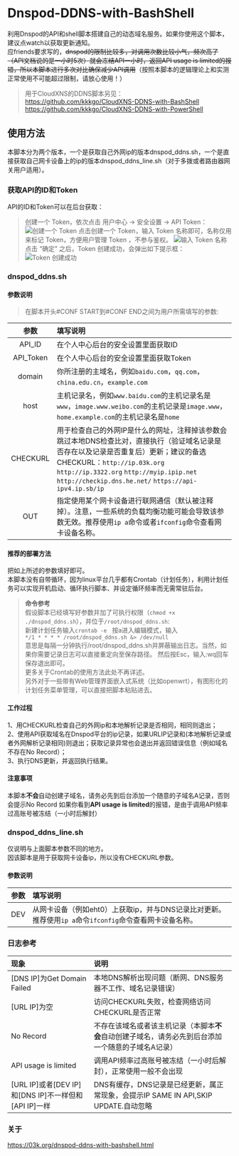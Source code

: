 # Dnspod-DDNS-with-BashShell
利用Dnspod的API和shell脚本搭建自己的动态域名服务。如果你使用这个脚本，建议点watch以获取更新通知。  
应friends要求写的，~~dnspod的限制比较多，对调用次数比较小气，频次高了（API文档说的是一小时5次）就会冻结API一小时，返回API usage is limited的报错，所以本脚本进行多次对比确保减少API调用~~（按照本脚本的逻辑理论上和实测正常使用不可能超过限制，请放心使用！）  
>用于CloudXNS的DDNS脚本另见：  
https://github.com/kkkgo/CloudXNS-DDNS-with-BashShell  
https://github.com/kkkgo/CloudXNS-DDNS-with-PowerShell  
## 使用方法
本脚本分为两个版本，一个是获取自己外网ip的版本dnspod_ddns.sh，一个是直接获取自己网卡设备上的ip的版本dnspod_ddns_line.sh（对于多拨或者路由器网关用户适用）。
### 获取API的ID和Token
API的ID和Token可以在后台获取：  
>创建一个 Token，依次点击 用户中心 -> 安全设置 -> API Token：
![创建一个 Token](https://support.dnspod.cn/Uploads/api-tokens-1.png)
>点击创建一个 Token，输入 Token 名称即可，名称仅用来标记 Token，方便用户管理 Token ，不参与鉴权。
![输入 Token 名称](https://support.dnspod.cn/Uploads/api-tokens-2.png)     
>点击 “确定” 之后，Token 创建成功，会弹出如下提示框：
![Token 创建成功](https://support.dnspod.cn/Uploads/api-tokens-3.png)
### **dnspod_ddns.sh**
#### 参数说明  
>在脚本开头#CONF START到#CONF END之间为用户所需填写的参数:  

参数|填写说明
:-:|:-
|API_ID | 在个人中心后台的安全设置里面获取ID|
API_Token|在个人中心后台的安全设置里面获取Token
domain| 你所注册的主域名，例如```baidu.com```，```qq.com```，```china.edu.cn```，```example.com```
host|主机记录名，例如```www.baidu.com```的主机记录名是```www```，```image.www.weibo.com```的主机记录是```image.www```，```home.example.com```的主机记录名是```home```
CHECKURL|用于检查自己的外网IP是什么的网址，注释掉该参数会跳过本地DNS检查比对，直接执行（验证域名记录是否存在以及记录是否重复后）更新；建议的备选CHECKURL：```http://ip.03k.org``` ```http://ip.3322.org``` ```http://myip.ipip.net``` ```http://checkip.dns.he.net/``` ```https://api-ipv4.ip.sb/ip```
OUT|指定使用某个网卡设备进行联网通信（默认被注释掉）。注意，一些系统的负载均衡功能可能会导致该参数无效。推荐使用```ip a```命令或者```ifconfig```命令查看网卡设备名称。
#### **推荐的部署方法**
把如上所述的参数填好即可。  
本脚本没有自带循环，因为linux平台几乎都有Crontab（计划任务），利用计划任务可以实现开机启动、循环执行脚本、并设定循环频率而无需常驻后台。  
>**命令参考**  
假设脚本已经填写好参数并加了可执行权限（```chmod +x ./dnspod_ddns.sh```），并位于```/root/dnspod_ddns.sh```:  
新建计划任务输入```crontab -e```  
按a进入编辑模式，输入   
 ```*/1 * * * * /root/dnspod_ddns.sh &> /dev/null```  
意思是每隔一分钟执行/root/dnspod_ddns.sh并屏蔽输出日志。当然，如果你需要记录日志可以直接重定向至保存路径。 
然后按Esc，输入:wq回车保存退出即可。  
更多关于Crontab的使用方法此处不再详述。  
另外对于一些带有Web管理界面嵌入式系统（比如openwrt），有图形化的计划任务菜单管理，可以直接把脚本粘贴进去。

#### 工作过程
1、用CHECKURL检查自己的外网ip和本地解析记录是否相同，相同则退出；  
2、使用API获取域名在Dnspod平台的ip记录，如果URLIP记录和(本地解析记录或者外网解析记录相同)则退出；获取记录异常也会退出并返回错误信息（例如域名不存在No Record）；  
3、执行DNS更新，并返回执行结果。
#### 注意事项
本脚本**不会**自动创建子域名，请务必先到后台添加一个随意的子域名A记录，否则会提示No Record 
如果你看到**API usage is limited**的报错，是由于调用API频率过高账号被冻结（一小时后解封）

### **dnspod_ddns_line.sh**
仅说明与上面脚本参数不同的地方。  
因该脚本是用于获取网卡设备ip，所以没有CHECKURL参数。  
#### 参数说明
参数|填写说明
:-:|:-
|DEV | 从网卡设备（例如eht0）上获取ip，并与DNS记录比对更新。推荐使用```ip a```命令```ifconfig```命令查看网卡设备名称。  

### 日志参考
现象|说明
:-|:-
[DNS IP]为Get Domain Failed|本地DNS解析出现问题（断网、DNS服务器不工作、域名记录错误）
[URL IP]为空|访问CHECKURL失败，检查网络访问CHECKURL是否正常
No Record|不存在该域名或者该主机记录（本脚本**不会**自动创建子域名，请务必先到后台添加一个随意的子域名A记录）
API usage is limited|调用API频率过高账号被冻结（一小时后解封），正常使用一般不会出现
[URL IP]或者[DEV IP] 和[DNS IP]不一样但和[API IP]一样|DNS有缓存，DNS记录是已经更新，属正常现象，会提示IP SAME IN API,SKIP UPDATE.自动忽略
### **关于**
https://03k.org/dnspod-ddns-with-bashshell.html
